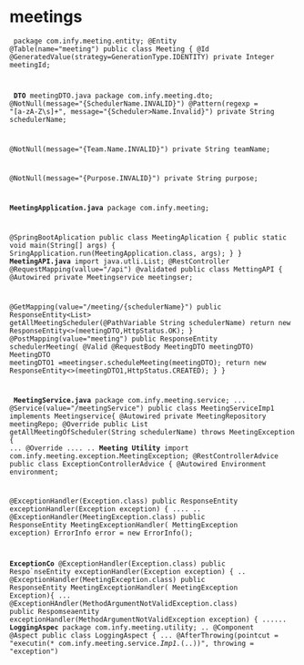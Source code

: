 # meetings
<code><p>
package com.infy.meeting.entity;
@Entity
@Table(name="meeting")
public class Meeting {
  @Id
  @GeneratedValue(strategy=GenerationType.IDENTITY)
  private Integer meetingId;

 <b> DTO</b>
 meetingDTO.java
 package com.infy.meeting.dto;
 @NotNull(message="{SchedulerName.INVALID}")
 @Pattern(regexp = "[a-zA-Z\s]+", message="{Scheduler>Name.Invalid}")
 private String schedulerName;

 @NotNull(message="{Team.Name.INVALID}")
 private String teamName;

 @NotNull(message="{Purpose.INVALID}")
 private String purpose;

 <b>MeetingApplication.java</b>
 package com.infy.meeting;

 @SpringBootAplication
 public class MeetingAplication {
   public static void main(String[] args) {
   SringApplication.run(MeetingApplication.class, args);
   }
}
 <b>MeetingAPI.java</b>
 import java.utli.List;
 @RestController
 @RequestMapping(vallue="/api")
 @validated
 public class MettingAPI {
   @Autowired
   private Meetingservice meetingser;

   @GetMapping(value="/meeting/{schedulerName}")
   public ResponseEntity<List<MeetingDTO>> getAllMeetingScheduler(@PathVariable String schedulerName)
   return new ResponseEntity<>(meetingDTO,HttpStatus.OK);
}
@PostMapping(value="meeting")
public ResponseEntity<MeetingDTO> schedulerMeeting( @Valid @RequestBody MeetingDTO meetingDTO)
  MeetingDTO meetingDTO1 =meetingser.scheduleMeeting(meetingDTO);
  return new ResponseEntity<>(meetingDTO1,HttpStatus.CREATED);
  }
}

<b> MeetingService.java</b>
package com.infy.meeting.service;
...
@Service(value="/meetingService")
public class MeetingServiceImp1 implements Meetingservice{
  @Autowired
  private MeetingRepository meetingRepo;
@Override
public List<MeetingDTO> getAllMeetingOfScheduler(String schedulerName) throws MeetingException {
...
@Override
....
..
<b>Meeting Utility</b>
import com.infy.meeting.exception.MeetingException;
@RestControllerAdvice
public class ExceptionControllerAdvice {
  @Autowired
  Environment environment;

  @ExceptionHandler(Exception.class)
  public ResponseEntity<ErrorInfo> exceptionHandler(Exception exception) {
  ....
  ..
  @ExceptionHandler(MeetingException.class)
  public ResponseEntity<ErrorInfo> MeetingExceptionHandler( MettingException exception)
    ErrorInfo error = new ErrorInfo();

<b>ExceptionCo</b>
@ExceptionHandler(Exception.class)
public Respo`nseEntity<ErrorInfo> exceptionHandler(Exception exception) {
..
@ExceptionHandler(MeetingException.class)
public ResponseEntity<ErrorInfo> MeetingExceptionHandler( MeetingException Exception){
...
@ExceptionHAndler(MethodArgumentNotValidException.class)
public Respomseaentity<ErrorInfo> exceptionHandler(MethodArgumentNotValidException exception) {
......
<b>LoggingAspec</b>
package com.infy.meeting.utility;
..
@Component
@Aspect
public class LoggingAspect {
...
  @AfterThrowing(pointcut = "executin(* com.infy.meeting.service.*Imp1.*(..))", throwing = "exception")
  </code></p>
  

